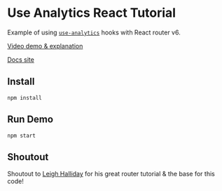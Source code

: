 # Use Analytics React Tutorial

Example of using [`use-analytics`](https://www.npmjs.com/package/use-analytics) hooks with React router v6.

[Video demo & explanation](https://www.youtube.com/watch?v=C_1ced3l9cU)

[Docs site](https://getanalytics.io/utils/react-hooks/)

## Install

```
npm install
```

## Run Demo

```
npm start
```

## Shoutout

Shoutout to [Leigh Halliday](https://www.youtube.com/watch?v=4NpGzBEySvI) for his great router tutorial & the base for this code!